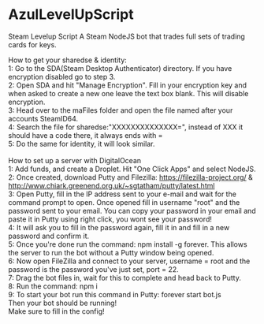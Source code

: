 # AzulLevelUpScript
Steam Levelup Script
A Steam NodeJS bot that trades full sets of trading cards for keys.

How to get your sharedse & identity:
<br>1: Go to the SDA(Steam Desktop Authenticator) directory. If you have encryption disabled go to step 3.
<br>2: Open SDA and hit "Manage Encryption". Fill in your encryption key and when asked to create a new one leave the text box blank. This will disable encryption.
<br>3: Head over to the maFiles folder and open the file named after your accounts SteamID64.
<br>4: Search the file for sharedse:"XXXXXXXXXXXXXX=", instead of XXX it should have a code there, it always ends with =
<br>5: Do the same for identity, it will look similar.
<br>
<br>How to set up a server with DigitalOcean
<br>1: Add funds, and create a Droplet. Hit "One Click Apps" and select NodeJS.
<br>2: Once created, download Putty and Filezilla: https://filezilla-project.org/ & http://www.chiark.greenend.org.uk/~sgtatham/putty/latest.html
<br>3: Open Putty, fill in the IP address sent to your e-mail and wait for the command prompt to open. Once opened fill in username "root" and the password sent to your email. You can copy your password in your email and paste it in Putty using right click, you wont see your password!
<br>4: It will ask you to fill in the password again, fill it in and fill in a new password and confirm it.
<br>5: Once you're done run the command: npm install -g forever. This allows the server to run the bot without a Putty window being opened.
<br>6: Now open FileZilla and connect to your server, username = root and the password is the password you've just set, port = 22.
<br>7: Drag the bot files in, wait for this to complete and head back to Putty.
<br>8: Run the command: npm i
<br>9: To start your bot run this command in Putty: forever start bot.js
<br>Then your bot should be running!
<br>Make sure to fill in the config!
